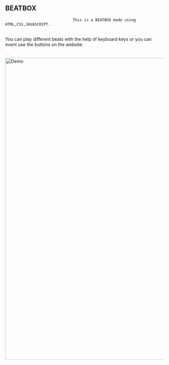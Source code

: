 ## BEATBOX
                                  This is a BEATBOX made using HTML,CSS,JAVASCRIPT.
<br>
                             You can play different beats with the help of keyboard keys or you can event use the buttons on the website.
<br><br><br>
<img width="957" alt="Demo" src="https://github.com/Dipeshgehlot69/Musical-BeatBox/assets/128991454/f1964288-3036-44fb-b8df-b281bc02519b">
